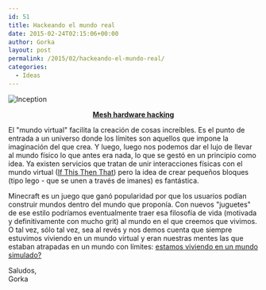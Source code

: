 ```yaml
---
id: 51
title: Hackeando el mundo real
date: 2015-02-24T02:15:06+00:00
author: Gorka
layout: post
permalink: /2015/02/hackeando-el-mundo-real/
categories:
  - Ideas
---
```

<p>
  <img src="/public/img/2015/02/Inception-300x126.jpg" alt="Inception" srcset="/public/img/2015/02/Inception-300x126.jpg 300w, /public/img/2015/02/Inception-1024x429.jpg 1024w" sizes="100vw" />
</p>

<p style="text-align: center;">
  <b><a title="Mesh hardware hacking" href="http://www.wired.com/2015/02/mesh-hardware-hacking/" target="_blank">Mesh hardware hacking</a></b>
</p>

<p>
  El "mundo virtual" facilita la creación de cosas increíbles. Es el punto de entrada a un universo donde los límites son aquellos que impone la imaginación del que crea. Y luego, luego nos podemos dar el lujo de llevar al mundo físico lo que antes era nada, lo que se gestó en un principio como idea. Ya existen servicios que tratan de unir interacciones físicas con el mundo virtual (<a title="If This Then That" href="https://ifttt.com/" target="_blank">If This Then That</a>) pero la idea de crear pequeños bloques (tipo lego - que se unen a través de imanes) es fantástica.
</p>

<p>
  Minecraft es un juego que ganó popularidad por que los usuarios podían construir mundos dentro del mundo que proponía. Con nuevos "juguetes" de ese estilo podríamos eventualmente traer esa filosofía de vida (motivada y definitivamente con mucho grit) al mundo en el que creemos que vivimos. O tal vez, sólo tal vez, sea al revés y nos demos cuenta que siempre estuvimos viviendo en un mundo virtual y eran nuestras mentes las que estaban atrapadas en un mundo con límites: <a title="Simulation" href="http://www.simulation-argument.com/simulation.html" target="_blank">estamos viviendo en un mundo simulado?</a>
</p>

<p>
  Saludos,<br /> Gorka
</p>
